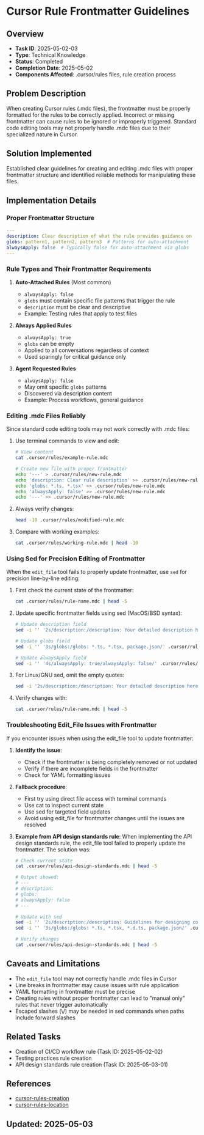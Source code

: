 # Cursor Rule Frontmatter Guidelines

## Overview
- **Task ID**: 2025-05-02-03
- **Type**: Technical Knowledge
- **Status**: Completed
- **Completion Date**: 2025-05-02
- **Components Affected**: .cursor/rules files, rule creation process

## Problem Description
When creating Cursor rules (.mdc files), the frontmatter must be properly formatted for the rules to be correctly applied. Incorrect or missing frontmatter can cause rules to be ignored or improperly triggered. Standard code editing tools may not properly handle .mdc files due to their specialized nature in Cursor.

## Solution Implemented
Established clear guidelines for creating and editing .mdc files with proper frontmatter structure and identified reliable methods for manipulating these files.

## Implementation Details

### Proper Frontmatter Structure
```yaml
---
description: Clear description of what the rule provides guidance on
globs: pattern1, pattern2, pattern3  # Patterns for auto-attachment
alwaysApply: false  # Typically false for auto-attachment via globs
---
```

### Rule Types and Their Frontmatter Requirements
1. **Auto-Attached Rules** (Most common)
   - `alwaysApply: false`
   - `globs` must contain specific file patterns that trigger the rule
   - `description` must be clear and descriptive
   - Example: Testing rules that apply to test files

2. **Always Applied Rules**
   - `alwaysApply: true`
   - `globs` can be empty
   - Applied to all conversations regardless of context
   - Used sparingly for critical guidance only

3. **Agent Requested Rules**
   - `alwaysApply: false`
   - May omit specific `globs` patterns
   - Discovered via description content
   - Example: Process workflows, general guidance

### Editing .mdc Files Reliably
Since standard code editing tools may not work correctly with .mdc files:

1. Use terminal commands to view and edit:
   ```bash
   # View content
   cat .cursor/rules/example-rule.mdc

   # Create new file with proper frontmatter
   echo '---' > .cursor/rules/new-rule.mdc
   echo 'description: Clear rule description' >> .cursor/rules/new-rule.mdc
   echo 'globs: *.ts, *.tsx' >> .cursor/rules/new-rule.mdc
   echo 'alwaysApply: false' >> .cursor/rules/new-rule.mdc
   echo '---' >> .cursor/rules/new-rule.mdc
   ```

2. Always verify changes:
   ```bash
   head -10 .cursor/rules/modified-rule.mdc
   ```

3. Compare with working examples:
   ```bash
   cat .cursor/rules/working-rule.mdc | head -10
   ```

### Using Sed for Precision Editing of Frontmatter

When the `edit_file` tool fails to properly update frontmatter, use `sed` for precision line-by-line editing:

1. First check the current state of the frontmatter:
   ```bash
   cat .cursor/rules/rule-name.mdc | head -5
   ```

2. Update specific frontmatter fields using sed (MacOS/BSD syntax):
   ```bash
   # Update description field
   sed -i '' '2s/description:/description: Your detailed description here/' .cursor/rules/rule-name.mdc

   # Update globs field
   sed -i '' '3s/globs:/globs: *.ts, *.tsx, package.json/' .cursor/rules/rule-name.mdc

   # Update alwaysApply field
   sed -i '' '4s/alwaysApply: true/alwaysApply: false/' .cursor/rules/rule-name.mdc
   ```

3. For Linux/GNU sed, omit the empty quotes:
   ```bash
   sed -i '2s/description:/description: Your detailed description here/' .cursor/rules/rule-name.mdc
   ```

4. Verify changes with:
   ```bash
   cat .cursor/rules/rule-name.mdc | head -5
   ```

### Troubleshooting Edit_File Issues with Frontmatter

If you encounter issues when using the edit_file tool to update frontmatter:

1. **Identify the issue**:
   - Check if the frontmatter is being completely removed or not updated
   - Verify if there are incomplete fields in the frontmatter
   - Check for YAML formatting issues

2. **Fallback procedure**:
   - First try using direct file access with terminal commands
   - Use cat to inspect current state
   - Use sed for targeted field updates
   - Avoid using edit_file for frontmatter changes until the issues are resolved

3. **Example from API design standards rule**:
   When implementing the API design standards rule, the edit_file tool failed to properly update the frontmatter. The solution was:
   ```bash
   # Check current state
   cat .cursor/rules/api-design-standards.mdc | head -5

   # Output showed:
   # ---
   # description:
   # globs:
   # alwaysApply: false
   # ---

   # Update with sed
   sed -i '' '2s/description:/description: Guidelines for designing consistent, type-safe, and well-documented APIs across packages in the bfra.me\/works monorepo/' .cursor/rules/api-design-standards.mdc
   sed -i '' '3s/globs:/globs: *.ts, *.tsx, *.d.ts, package.json/' .cursor/rules/api-design-standards.mdc

   # Verify changes
   cat .cursor/rules/api-design-standards.mdc | head -5
   ```

## Caveats and Limitations
- The `edit_file` tool may not correctly handle .mdc files in Cursor
- Line breaks in frontmatter may cause issues with rule application
- YAML formatting in frontmatter must be precise
- Creating rules without proper frontmatter can lead to "manual only" rules that never trigger automatically
- Escaped slashes (\\/) may be needed in sed commands when paths include forward slashes

## Related Tasks
- Creation of CI/CD workflow rule (Task ID: 2025-05-02-02)
- Testing practices rule creation
- API design standards rule creation (Task ID: 2025-05-03-01)

## References
- [cursor-rules-creation](mdc:.cursor/rules/cursor-rules-creation.mdc)
- [cursor-rules-location](mdc:.cursor/rules/cursor-rules-location.mdc)

## Updated: 2025-05-03
